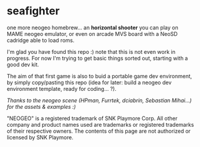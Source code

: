 # seafighter
one more neogeo homebrew... an **horizontal shooter** you can play on MAME neogeo emulator, or even on arcade MVS board with a NeoSD cadridge able to load roms.

I'm glad you have found this repo :) note that this is not even work in progress.
For now I'm trying to get basic things sorted out, starting with a good dev kit.

The aim of that first game is also to buid a portable game dev environment, by simply copy/pasting this repo (idea for later: build a neogeo dev environment template, ready for coding... ?).

*Thanks to the neogeo scene (HPman, Furrtek, dciabrin, Sebastian Mihai...) for the assets & examples :)*

"NEOGEO" is a registered trademark of SNK Playmore Corp. All other company and product names used are trademarks or registered trademarks of their respective owners.
The contents of this page are not authorized or licensed by SNK Playmore.
